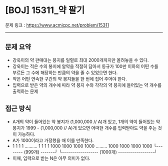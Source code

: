 # [BOJ] 15311_약 팔기

문제 링크 : https://www.acmicpc.net/problem/15311

-----------------
## 문제 요약
  - 강욱이의 약 판매대는 봉지를 일렬로 최대 2000개까지만 올려놓을 수 있다. 
  - 강욱이는 적은 수의 봉지에 알약을 적절히 담아서 동규가 100만 이하의 어떤 수를 부르든 그 수에 해당하는 만큼의 약을 줄 수 있었으면 한다.
  - 약은 어떤 연속한 구간의 약 봉지들을 한 번에 집어 주어야 한다.
  - 입력으로 받은 약의 개수에 따라 약 봉지 수와 각각의 약 봉지에 들어있는 약 개수를 출력하는 문제

## 접근 방식
  - A개의 약이 들어있는 약 봉지가 (1,000,000 // A)개 있고, 1개의 약이 들어있는 약 봉지가 1999 - (1,000,000 // A)개 있으면 어떠한 개수를 입력받아도 약을 주는 것이 가능하다.
  - A가 1000이라고 가정했을 때 이를 만족한다.
  - 1 1 1 1 .......... 1 1 1 1 1000 1000 1000 1000 ......... 1000 1000 1000 1000 
    └-------- (999개) -------┘  └------------------ (1000개) ------------------┘
  - 이때, 입력으로 받는 N은 아무 의미가 없다.
